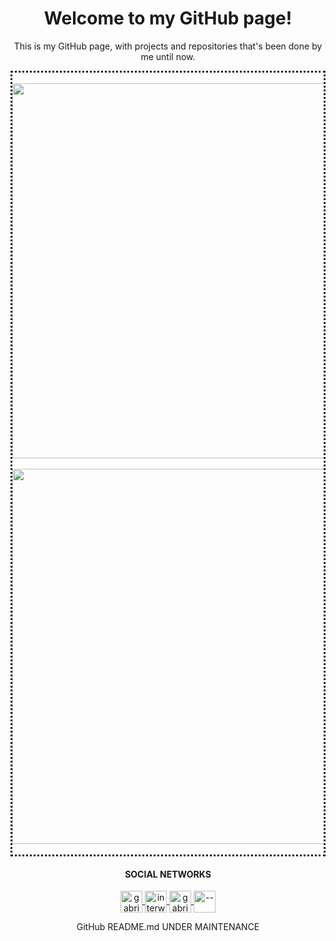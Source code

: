 <h1 align="center">
    Welcome to my GitHub page!
</h1>

<p align="center">This is my GitHub page, with projects and repositories that's been done by me until now.</p>

<div align="center" style="border-style: dotted;">
    <br/><img align="center" width="600" src="https://github-readme-stats.vercel.app/api?username=gabriellatri&amp;show_icons=true&amp;theme=dracula">
<br/><br/><img align="center" width="600" src="https://github-readme-stats.anuraghazra1.vercel.app/api/top-langs/?username=gabriellatri&amp;layout=compact&amp;theme=dracula"><br/><br/>
</div>

<h4 align="center">
    SOCIAL NETWORKS
</h4>

<p align="center">
    
  <a href="https://dev.to/" target="_blank" rel="noopener noreferrer">
    <img align="center" src="https://cdn.jsdelivr.net/npm/simple-icons@3.0.1/icons/dev-dot-to.svg" alt="gabriellatri" height="35" width="35" />
  </a>
  <a href="https://twitter.com/interweirdo" target="_blank">
    <img align="center" src="https://cdn.jsdelivr.net/npm/simple-icons@3.0.1/icons/twitter.svg" alt="interweirdo" height="35" width="35" />
  </a>
  <a href="https://www.linkedin.com/in/gabriel-mariano-47a49071/" target="_blank">
    <img align="center" src="https://cdn.jsdelivr.net/npm/simple-icons@3.0.1/icons/linkedin.svg" alt="gabrielmariano" height="35" width="35" />
  </a>
  <a href="https://www.twitch.tv/" target="_blank">
    <img align="center" src="https://cdn.jsdelivr.net/npm/simple-icons@3.0.1/icons/twitch.svg" alt="--" height="35" width="35" />
  </a>
</p>



<p align="center">
  GitHub README.md UNDER MAINTENANCE
</p>

